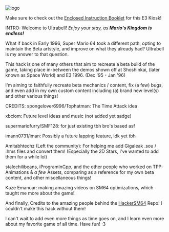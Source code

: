 ![logo](https://github.com/user-attachments/assets/6aa003b0-efb6-4a94-90c9-e9b4010b8f19)

Make sure to check out the [Enclosed Instruction Booklet](https://docs.google.com/document/d/11Rfg5CGrtVHVqCT0m6SxOWny0ZW_q_8i5hatfc4SltU) for this E3 Kiosk!

INTRO:
Welcome to Ultrabell! *Enjoy your stay, as **Mario's Kingdom is endless!***

What if back in Early 1996, Super Mario 64 took a different path, opting to maintain the Beta artstyle, and improve on what they already had?
Ultrabell is my answer to that question.

This hack is one of many others that aim to recreate a beta build of the game,
taking place in-between the demos shown off at Shoshinkai, (later known as Space World) and E3 1996. (Dec '95 - Jan '96)

I'm aiming to faithfully recreate beta mechanics / content, fix (a few) bugs, and even add in my own custom content including (a) brand new level(s) and other various things!

CREDITS:
spongelover6996/Tophatman: The Time Attack idea

xbciom: Future level ideas and music (not added yet sadge)

supermariofurry/SMF128: for just existing tbh bro's based asf

imann0731/iman: Possibly a future lapping feature, idk yet tbh

Amitabhtechz (Left the community): For helping me add Gigaleak .sou / .hms files and convert them! (Especially the 2D Stars, I've wanted to add them for a while lol)

stalechilibeans, iProgramInCpp, and the other people who worked on TPP: Animations & *a few* Assets, comparing as a reference for my own beta content, and other miscellaneous things!

Kaze Emanuar: making amazing videos on SM64 optimizations, which taught me more about the game!

And finally, Credits to the amazing people behind the [HackerSM64](https://github.com/HackerN64/HackerSM64) Repo! I couldn't make this hack without them!

I can't wait to add even more things as time goes on, and I learn even more about my favorite game of all time.
Have fun! :3